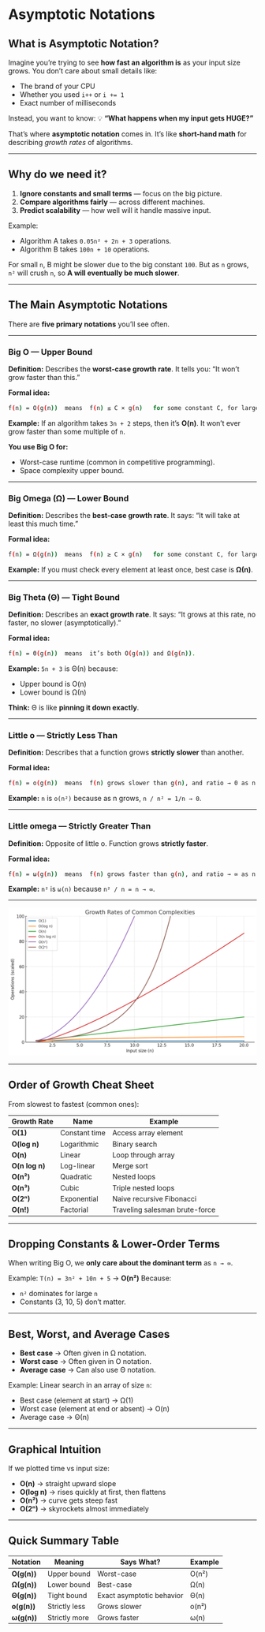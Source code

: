 # Asymptotic Notations

## **What is Asymptotic Notation?**

Imagine you’re trying to see **how fast an algorithm is** as your input size grows.
You don’t care about small details like:

* The brand of your CPU
* Whether you used `i++` or `i += 1`
* Exact number of milliseconds

Instead, you want to know:
💡 **“What happens when my input gets HUGE?”**

That’s where **asymptotic notation** comes in. It’s like **short-hand math** for describing *growth rates* of algorithms.

---

## **Why do we need it?**

1. **Ignore constants and small terms** — focus on the big picture.
2. **Compare algorithms fairly** — across different machines.
3. **Predict scalability** — how well will it handle massive input.

Example:

* Algorithm A takes `0.05n² + 2n + 3` operations.
* Algorithm B takes `100n + 10` operations.

For small `n`, B might be slower due to the big constant `100`.
But as `n` grows, `n²` will crush `n`, so **A will eventually be much slower**.

---

## **The Main Asymptotic Notations**

There are **five primary notations** you’ll see often.

---

### **Big O — Upper Bound**

**Definition:** Describes the **worst-case growth rate**.
It tells you: “It won’t grow faster than this.”

**Formal idea:**

```bash
f(n) = O(g(n))  means  f(n) ≤ C × g(n)   for some constant C, for large enough n.
```

**Example:**
If an algorithm takes `3n + 2` steps, then it’s **O(n)**.
It won’t ever grow faster than some multiple of `n`.

**You use Big O for:**

* Worst-case runtime (common in competitive programming).
* Space complexity upper bound.

---

### **Big Omega (Ω) — Lower Bound**

**Definition:** Describes the **best-case growth rate**.
It says: “It will take at least this much time.”

**Formal idea:**

```bash
f(n) = Ω(g(n))  means  f(n) ≥ C × g(n)   for some constant C, for large enough n.
```

**Example:**
If you must check every element at least once, best case is **Ω(n)**.

---

### **Big Theta (Θ) — Tight Bound**

**Definition:** Describes an **exact growth rate**.
It says: “It grows at this rate, no faster, no slower (asymptotically).”

**Formal idea:**

```bash
f(n) = Θ(g(n))  means  it’s both O(g(n)) and Ω(g(n)).
```

**Example:**
`5n + 3` is Θ(n) because:

* Upper bound is O(n)
* Lower bound is Ω(n)

**Think:** Θ is like **pinning it down exactly**.

---

### **Little o — Strictly Less Than**

**Definition:** Describes that a function grows **strictly slower** than another.

**Formal idea:**

```bash
f(n) = o(g(n))  means  f(n) grows slower than g(n), and ratio → 0 as n → ∞.
```

**Example:**
`n` is `o(n²)` because as n grows, `n / n² = 1/n → 0`.

---

### **Little omega — Strictly Greater Than**

**Definition:** Opposite of little o.
Function grows **strictly faster**.

**Formal idea:**

```bash
f(n) = ω(g(n))  means  f(n) grows faster than g(n), and ratio → ∞ as n → ∞.
```

**Example:**
`n²` is `ω(n)` because `n² / n = n → ∞`.

---

![Growth Chart](Images/AsymptoticNotation.png)

---

## **Order of Growth Cheat Sheet**

From slowest to fastest (common ones):

| Growth Rate    | Name          | Example                        |
| -------------- | ------------- | ------------------------------ |
| **O(1)**       | Constant time | Access array element           |
| **O(log n)**   | Logarithmic   | Binary search                  |
| **O(n)**       | Linear        | Loop through array             |
| **O(n log n)** | Log-linear    | Merge sort                     |
| **O(n²)**      | Quadratic     | Nested loops                   |
| **O(n³)**      | Cubic         | Triple nested loops            |
| **O(2ⁿ)**      | Exponential   | Naive recursive Fibonacci      |
| **O(n!)**      | Factorial     | Traveling salesman brute-force |

---

## **Dropping Constants & Lower-Order Terms**

When writing Big O, we **only care about the dominant term** as `n → ∞`.

Example:
`T(n) = 3n² + 10n + 5` → **O(n²)**
Because:

* `n²` dominates for large `n`
* Constants (3, 10, 5) don’t matter.

---

## **Best, Worst, and Average Cases**

* **Best case** → Often given in Ω notation.
* **Worst case** → Often given in O notation.
* **Average case** → Can also use Θ notation.

Example:
Linear search in an array of size `n`:

* Best case (element at start) → Ω(1)
* Worst case (element at end or absent) → O(n)
* Average case → Θ(n)

---

## **Graphical Intuition**

If we plotted time vs input size:

* **O(n)** → straight upward slope
* **O(log n)** → rises quickly at first, then flattens
* **O(n²)** → curve gets steep fast
* **O(2ⁿ)** → skyrockets almost immediately

---

## **Quick Summary Table**

| Notation    | Meaning       | Says What?                | Example |
| ----------- | ------------- | ------------------------- | ------- |
| **O(g(n))** | Upper bound   | Worst-case                | O(n²)   |
| **Ω(g(n))** | Lower bound   | Best-case                 | Ω(n)    |
| **Θ(g(n))** | Tight bound   | Exact asymptotic behavior | Θ(n)    |
| **o(g(n))** | Strictly less | Grows slower              | o(n²)   |
| **ω(g(n))** | Strictly more | Grows faster              | ω(n)    |
